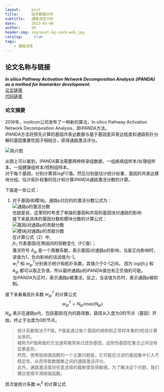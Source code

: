 ```yaml
---
layout:     post
title:      组学数据分析
subtitle:   通路活性分析
date:       2023-03-08
author:     SH
header-img: img/post-bg-ios9-web.jpg
catalog: 	 true
tags:
    - 通路活性
---
```



## 论文名称与链接
***In silico Pathway Activation Network Decomposition Analysis (iPANDA) as a method for biomarker development.***  
[论文链接](https://www.nature.com/articles/s41467-022-34692-w "文章")  
[代码链接](https://github.com/varnivey/ipanda "代码")  
### 论文摘要
2016年，insilicon公司发布了一种新的算法，In silico Pathway Activation Network Decomposition Analysis，即iPANDA方法。  
iPANDA方法将预先计算的基因共表达数据与基于基因差异表达程度和通路拓扑分解的基因重要性因子相结合，获得通路激活评分。  
  
![简介图](https://media.springernature.com/lw685/springer-static/image/art%3A10.1038%2Fncomms13427/MediaObjects/41467_2016_Article_BFncomms13427_Fig1_HTML.jpg?as=webp "流程")  
  
从图上可以看到，iPANDA算法需要两种转录组数据，一组疾病组样本/处理组样本，一组健康组样本/控制组样本。  
对于每个基因，分别计算其logFC值。然后分别是估计统计权重、基因的共表达模块分组、估计拓扑权重的估计和计算iPANDA通路激活分数的计算。  

下面是一些公式：
1. 对于基因i和模块j，通路p对应的的激活分数公式为：  
![通路p的激活分数](https://media.springernature.com/lw333/springer-static/image/art%3A10.1038%2Fncomms13427/MediaObjects/41467_2016_Article_BFncomms13427_Equ1_HTML.gif "")  
也就是说，这里同时考虑了单独的基因和共现的基因块对通路的影响  
接下来是具体的基因分数和模块分数的计算公式：  
![基因i对通路p的贡献分数](https://media.springernature.com/lw323/springer-static/image/art%3A10.1038%2Fncomms13427/MediaObjects/41467_2016_Article_BFncomms13427_Equ2_HTML.gif "")  
![模块j对通路p的贡献分数](https://media.springernature.com/lw377/springer-static/image/art%3A10.1038%2Fncomms13427/MediaObjects/41467_2016_Article_BFncomms13427_Equ3_HTML.gif)  
在计算公式（2）中,   
$fc_i$ 代表基因i在两组间的倍数变化（FC值）；  
激活符号 $A_{ip}$ 是一个离散系数，表示基因i对通路p的影响，当是正向影响时，该值为1，负向影响的话该值为-1。  
$w_i^S$ 和 $w_{ip}^T$分别表示统计和拓扑系数，其值介于0-1之间。
因为 $log(fc_i)$ 和 $A_{ip}$ 都可以取正负值，所以最终通路p的iPANDA值也有正负值的可能。  
当iPANDA为正时，表示通路p被激活，反之，当该值为负时，表示通路p被抑制。

接下来看看拓扑系数 $w_{ip}^T$ 的计算公式
$$w_{ip}^T = N_{ip} / max(N_{jp})$$
$N_{ip}$ 表示在通路p内，包括基因i在内的路径数，路径从入度为0的节点（基因）开始，终止于出度为0的节点。

> 统计系数取决于P值，P值是通过每个基因的病例和正常样本集的t检验计算出来的。  
被称为P值阈值的方法通常被用来过滤伪基因，这些伪基因在集合之间没有显著差异。  
然而，使用锐阈值函数的一个主要问题是，它可能在过滤的基因集中引入不稳定性，从而导致数据集之间的通路激活评分。  
此外，通路激活值对任意选择的截断值变得敏感。为了解决这个问题，我们建议使用平滑阈值函数。  
  
其次是统计系数 $w_i^S$ 的计算公式

